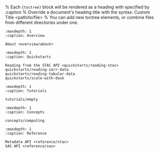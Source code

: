 % Each `{toctree}` block will be rendered as a heading with specified by :caption
% Override a document's heading title with the syntax: Custom Title <path/to/file>
% You can add new toctree elements, or combine files from different directories under one.

```{toctree}
:maxdepth: 1
:caption: Overview

About <overview/about>
```

```{toctree}
:maxdepth: 1
:caption: Quickstarts

Reading from the STAC API <quickstarts/reading-stac>
quickstarts/reading-zarr-data
quickstarts/reading-tabular-data
quickstarts/scale-with-dask
```

```{toctree}
:maxdepth: 1
:caption: Tutorials

tutorials/empty
```

```{toctree}
:maxdepth: 1
:caption: Concepts

concepts/computing
```

```{toctree}
:maxdepth: 1
:caption: Reference

Metadata API <reference/stac>
SAS API <reference/sas>
```
